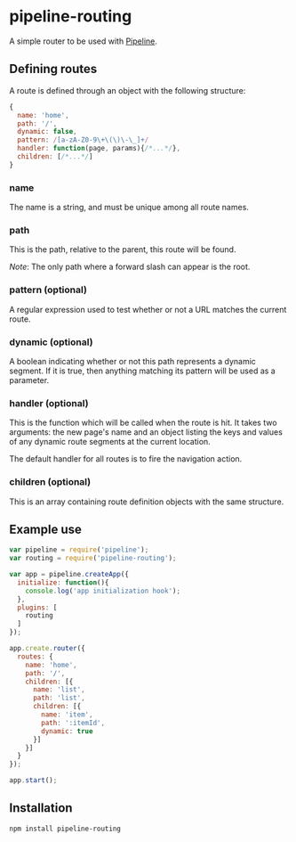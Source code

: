 # pipeline-routing

A simple router to be used with [Pipeline](https://github.com/rimunroe/pipeline).

## Defining routes

A route is defined through an object with the following structure:

```javascript
{
  name: 'home',
  path: '/',
  dynamic: false,
  pattern: /[a-zA-Z0-9\+\(\)\-\_]+/
  handler: function(page, params){/*...*/},
  children: [/*...*/]
}
```

### name

The name is a string, and must be unique among all route names.

### path

This is the path, relative to the parent, this route will be found.

*Note*: The only path where a forward slash can appear is the root.

### pattern (optional)

A regular expression used to test whether or not a URL matches the current route.

### dynamic (optional)

A boolean indicating whether or not this path represents a dynamic segment. If it is true, then anything matching its pattern will be used as a parameter.

### handler (optional)

This is the function which will be called when the route is hit. It takes two arguments: the new page's name and an object listing the keys and values of any dynamic route segments at the current location.

The default handler for all routes is to fire the navigation action.

### children (optional)

This is an array containing route definition objects with the same structure.

## Example use

```javascript
var pipeline = require('pipeline');
var routing = require('pipeline-routing');

var app = pipeline.createApp({
  initialize: function(){
    console.log('app initialization hook');
  },
  plugins: [
    routing
  ]
});

app.create.router({
  routes: {
    name: 'home',
    path: '/',
    children: [{
      name: 'list',
      path: 'list',
      children: [{
        name: 'item',
        path: ':itemId',
        dynamic: true
      }]
    }]
  }
});

app.start();

```

## Installation

`npm install pipeline-routing`
